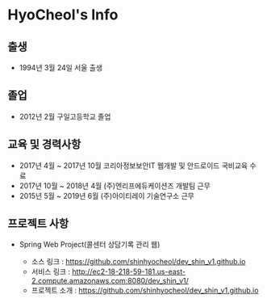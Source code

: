 # HyoCheol's Info

## 출생

   - 1994년 3월 24일 서울 출생


## 졸업

   - 2012년 2월 구일고등학교 졸업


## 교육 및 경력사항

   - 2017년 4월 ~ 2017년 10월 코리아정보보안IT 웹개발 및 안드로이드 국비교육 수료
   - 2017년 10월 ~ 2018년 4월 (주)엔리프에듀케이션즈 개발팀 근무
   - 2015년 5월 ~ 2019년 6월 (주)아이티레이 기술연구소 근무

   
## 프로젝트 사항

   - Spring Web Project(콜센터 상담기록 관리 웹)
   
      * 소스 링크 : https://github.com/shinhyocheol/dev_shin_v1.github.io
      * 서비스 링크 : http://ec2-18-218-59-181.us-east-2.compute.amazonaws.com:8080/dev_shin_v1/
      * 프로젝트 소개 : https://github.com/shinhyocheol/dev_shin_v1.github.io

